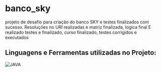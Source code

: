 # banco_sky
projeto de desafio para criação do banco SKY e testes finalizados com sucesso. Resoluções no URI realizadas e matriz finalizada, logica  final 
E realizado testes e finalizado, curso finalizado, testes corrigidos e executados 
## Linguagens e Ferramentas utilizadas no Projeto:

![JAVA](https://img.shields.io/badge/Java-ED8B00?style=for-the-badge&logo=openjdk&logoColor=white)
